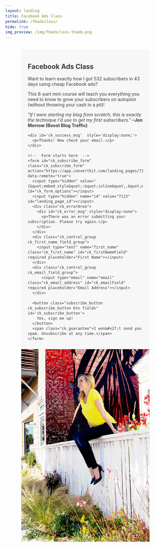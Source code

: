 ```yaml
---
layout: landing
title: Facebook Ads Class
permalink: /fbadsclass/
hide: true
img_preview: /img/fbadsclass-thumb.png
---
```


<div class="section group" style="padding:3% 10%;">

<div class="col span_1_of_2">

<script src="https://app.convertkit.com/assets/CKJS4.js?v=21"></script>

<div class="ck_form ck_vertical_subscription_form" style="color:#383838;background-color:#f7f7f7;margin-top:0px;padding:3% 5%;">

<div class="ck_form_content" style="text-align:left;">
<h2>Facebook Ads Class</h2>
<p>Want to learn exactly how I got 532 subscribers in 43 days using cheap Facebook ads?</p>
<p>This 6-part mini course will teach you everything you need to know to grow your subscribers on autopilot (without throwing your cash in a pit)!</p>
 <p><em>"If I were starting my blog from scratch, this is exactly the technique I'd use to get my first subscribers."</em> <strong>–Jon Morrow (Boost Blog Traffic)</strong></p>

</div>

  <div class="ck_form_fields">

    <div id='ck_success_msg'  style='display:none;'>
      <p>Thanks! Now check your email.</p>
    </div>

    <!--  Form starts here  -->
    <form id="ck_subscribe_form" class="ck_subscribe_form" action="https://app.convertkit.com/landing_pages/7113/subscribe" data-remote="true">
      <input type="hidden" value="{&quot;embed_style&quot;:&quot;inline&quot;,&quot;embed_trigger&quot;:&quot;scroll_percentage&quot;,&quot;scroll_percentage&quot;:&quot;70&quot;,&quot;delay_seconds&quot;:&quot;10&quot;,&quot;display_position&quot;:&quot;br&quot;,&quot;display_devices&quot;:&quot;all&quot;,&quot;days_no_show&quot;:&quot;15&quot;,&quot;converted_behavior&quot;:&quot;show&quot;}" id="ck_form_options"></input>
      <input type="hidden" name="id" value="7113" id="landing_page_id"></input>
      <div class="ck_errorArea">
        <div id="ck_error_msg" style="display:none">
          <p>There was an error submitting your subscription. Please try again.</p>
        </div>
      </div>
      <div class="ck_control_group ck_first_name_field_group">
        <input type="text" name="first_name" class="ck_first_name" id="ck_firstNameField" required placeholder="First Name"></input>
      </div>
      <div class="ck_control_group ck_email_field_group">
          <input type="email" name="email" class="ck_email_address" id="ck_emailField" required placeholder="Email Address"></input>
      </div>

      <button class="subscribe_button ck_subscribe_button btn fields" id='ck_subscribe_button'>
        Yes, sign me up!
      </button>
      <span class="ck_guarantee">I won&#x27;t send you spam. Unsubscribe at any time.</span>
    </form>
  </div>
  
 </div>

</div>


<div class="col span_1_of_2">
<img src="/img/fence.jpg">
</div>
</div>
